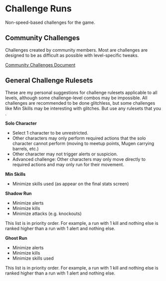 # Challenge Runs
Non-speed-based challenges for the game.

## Community Challenges
Challenges created by community members. Most are challenges are designed to be as difficult as possible with level-specific tweaks.

[Community Challenges Document](https://docs.google.com/spreadsheets/d/1CW9EemfntFd3M95c1n314tJyAb3wx8BUo210GM6Wk7Q/edit?usp=sharing)


## General Challenge Rulesets
These are my personal suggestions for challenge rulesets applicable to all levels, although some challenge-level combos may be impossible. All challenges are recommended to be done glitchless, but some challenges like Min Skills may be interesting with glitches. But use any rulesets that you .

**Solo Character**
* Select 1 character to be unrestricted.
* Other characters may only perform required actions that the solo character cannot perform (moving to meetup points, Mugen carrying barrels, etc.)
* Other character may not trigger alerts or suspicion.
* Advanced challenge: Other characters may only move directly to required actions and may only run for their movement.


**Min Skills**
* Minimize skills used (as appear on the final stats screen)


**Shadow Run** 
* Minimize alerts 
* Minimize kills
* Minimize attacks (e.g. knockouts)

This list is in priority order. For example, a run with 1 kill and nothing else is ranked higher than a run with 1 alert and nothing else.


**Ghost Run**
* Minimize alerts
* Minimize kills
* Minimize skills used

This list is in priority order. For example, a run with 1 kill and nothing else is ranked higher than a run with 1 alert and nothing else.

